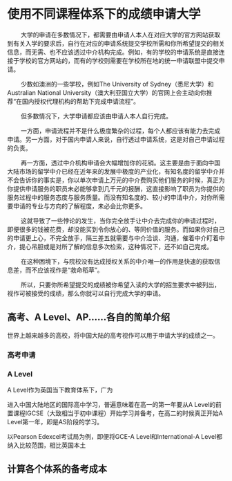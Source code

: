 # 使用不同课程体系下的成绩申请大学

        大学的申请在多数情况下，都需要由申请人本人在对应大学的官方网站获取到有关入学的要求后，自行在对应的申请系统提交学校所需和你所希望提交的相关信息，而无需、也不应该透过中介机构完成。例如，有的学校的申请系统是直接连接于学校的官方网站的，而有的学校则需要在学校所在地的统一申请联盟中提交申请。

        少数如澳洲的一些学校，例如The University of Sydney（悉尼大学）和Australian National University（澳大利亚国立大学）的官网上会主动向你推荐“在国内授权代理机构的帮助下完成申请流程”。

        但多数情况下，大学申请都应该由申请人本人自行完成。

        一方面，申请流程并不是什么极度繁杂的过程，每个人都应该有能力去完成申请。另一方面，对于国内申请人来说，自行透过申请系统，这是对自己申请过程的负责。

        再一方面，透过中介机构申请会大幅增加你的花销。这主要是由于面向中国大陆市场的留学中介已经在近年来的发展中极度的产业化，有知名度的留学中介并不会告诉你的事实是，你以单次申请上万元的中介费购买他们服务的时候，真正为你提供申请服务的职员未必能够拿到几千元的报酬，这直接影响了职员为你提供的服务过程中的服务态度与服务质量。而没有知名度的、较小的申请中介，对你所需要申请的专业与方向的了解程度，未必会比你更多。

        这就导致了一些悖论的发生，当你完全放手让中介去完成你的申请过程时，即便很多的钱被花费，却没能买到令你放心的、等同价值的服务。而如果你对自己的申请更上心，不完全放手，隔三差五就需要与中介洽谈、沟通，催着中介盯着中介，提心吊胆或是对所了解的信息多次检索，这种情况下，还不如自己完成。

        在这种困境下，与院校没有达成授权关系的中介唯一的作用是快速的获取信息差，而不应该视作是“救命稻草”。

        所以，只要你所希望提交的成绩被你希望入读的大学的招生要求中被列出，视作可被接受的成绩，那么你就可以自行完成大学的申请。

## 高考、A Level、AP......各自的简单介绍

世界上越来越多的高校，将中国大陆的高考视作可以用于申请大学的成绩之一。

### 高考申请

### A Level

A Level作为英国当下教育体系下，广为

进入中国大陆地区的国际高中学习，普遍意味着在高一的第一年要从A Level的前置课程IGCSE（大致相当于初中课程）开始学习并备考，在高二的时候真正开始A Level第一年，即是AS阶段的学习。

以Pearson Edexcel考试局为例，即便将GCE-A Level和International-A Level都纳入比较范围，相比英国本土

## 计算各个体系的备考成本
